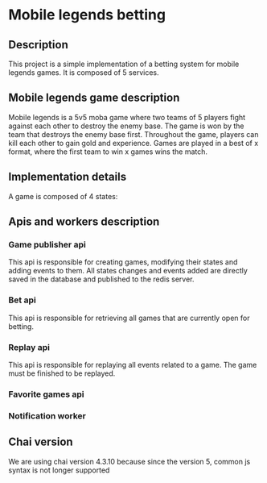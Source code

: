 # Mobile legends betting

## Description
This project is a simple implementation of a betting system for mobile legends games. It is composed of 5 services.

## Mobile legends game description
Mobile legends is a 5v5 moba game where two teams of 5 players fight against each other to destroy the enemy base.
The game is won by the team that destroys the enemy base first.
Throughout the game, players can kill each other to gain gold and experience.
Games are played in a best of x format, where the first team to win x games wins the match.

## Implementation details
A game is composed of 4 states:


## Apis and workers description

### Game publisher api
This api is responsible for creating games, modifying their states and adding events to them.
All states changes and events added are directly saved in the database and published to the redis server.

### Bet api
This api is responsible for retrieving all games that are currently open for betting.

### Replay api
This api is responsible for replaying all events related to a game. The game must be finished to be replayed.

### Favorite games api

### Notification worker

## Chai version
We are using chai version 4.3.10 because since the version 5, common js syntax is not longer supported